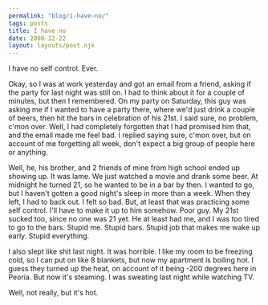 ```yaml
---
permalink: "blog/i-have-no/"
tags: posts
title: I have no
date: 2000-12-22
layout: layouts/post.njk
---
```


I have no self control. Ever.

Okay, so I was at work yesterday and got an email from a friend, asking if the party for last night was still on. I had to think about it for a couple of minutes, but then I remembered. On my party on Saturday, this guy was asking me if I wanted to have a party there, where we'd just drink a couple of beers, then hit the bars in celebration of his 21st. I said sure, no problem, c'mon over. Well, I had completely forgotten that I had promised him that, and the email made me feel bad. I replied saying sure, c'mon over, but on account of me forgetting all week, don't expect a big group of people here or anything. 

Well, he, his brother, and 2 friends of mine from high school ended up showing up. It was lame. We just watched a movie and drank some beer. At midnight he turned 21, so he wanted to be in a bar by then. I wanted to go, but I haven't gotten a good night's sleep in more than a week. When they left, I had to back out. I felt so bad. But, at least that was practicing some self control. I'll have to make it up to him somehow. Poor guy. My 21st sucked too, since no one was 21 yet. He at least had me, and I was too tired to go to the bars. Stupid me. Stupid bars. Stupid job that makes me wake up early. Stupid everything. 

I also slept like shit last night. It was horrible. I like my room to be freezing cold, so I can put on like 8 blankets, but now my apartment is boiling hot. I guess they turned up the heat, on account of it being -200 degrees here in Peoria. But now it's steaming. I was sweating last night while watching TV. 

Well, not really, but it's hot.